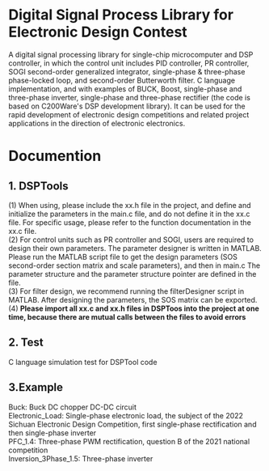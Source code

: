 # Digital Signal Process Library for Electronic Design Contest

A digital signal processing library for single-chip microcomputer and DSP controller, in which the control unit includes PID controller, PR controller, SOGI second-order generalized integrator, single-phase & three-phase phase-locked loop, and second-order Butterworth filter. C language implementation, and with examples of BUCK, Boost, single-phase and three-phase inverter, single-phase and three-phase rectifier (the code is based on C200Ware's DSP development library). It can be used for the rapid development of electronic design competitions and related project applications in the direction of electronic electronics.

# Documention

## 1. DSPTools
(1) When using, please include the xx.h file in the project, and define and initialize the parameters in the main.c file, and do not define it in the xx.c file. For specific usage, please refer to the function documentation in the xx.c file. <br>
(2) For control units such as PR controller and SOGI, users are required to design their own parameters. The parameter designer is written in MATLAB. Please run the MATLAB script file to get the design parameters (SOS second-order section matrix and scale parameters), and then in main.c The parameter structure and the parameter structure pointer are defined in the file. <br>
(3) For filter design, we recommend running the filterDesigner script in MATLAB. After designing the parameters, the SOS matrix can be exported. <br>
(4) **Please import all xx.c and xx.h files in DSPToos into the project at one time, because there are mutual calls between the files to avoid errors**
## 2. Test
C language simulation test for DSPTool code
## 3.Example
Buck: Buck DC chopper DC-DC circuit<br>
Electronic_Load: Single-phase electronic load, the subject of the 2022 Sichuan Electronic Design Competition, first single-phase rectification and then single-phase inverter<br>
PFC_1.4: Three-phase PWM rectification, question B of the 2021 national competition<br>
Inversion_3Phase_1.5: Three-phase inverter

